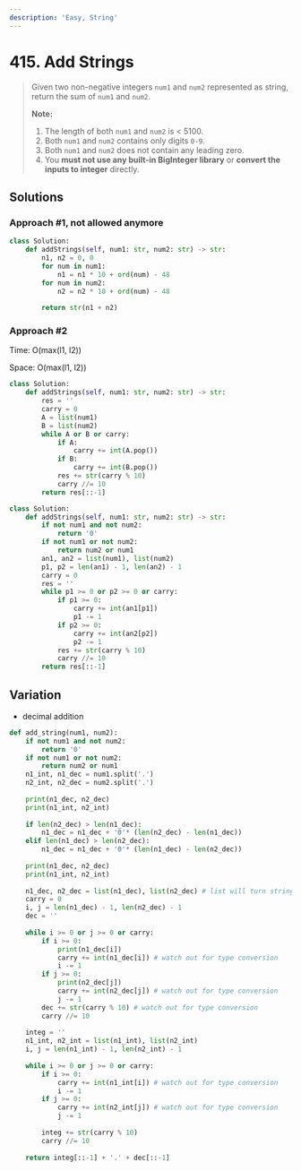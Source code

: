 ```yaml
---
description: 'Easy, String'
---
```


# 415. Add Strings

> Given two non-negative integers `num1` and `num2` represented as string, return the sum of `num1` and `num2`.
>
> **Note:**
>
> 1. The length of both `num1` and `num2` is &lt; 5100.
> 2. Both `num1` and `num2` contains only digits `0-9`.
> 3. Both `num1` and `num2` does not contain any leading zero.
> 4. You **must not use any built-in BigInteger library** or **convert the inputs to integer** directly.

## Solutions

### Approach \#1, not allowed anymore

```python
class Solution:
    def addStrings(self, num1: str, num2: str) -> str:
        n1, n2 = 0, 0
        for num in num1:
            n1 = n1 * 10 + ord(num) - 48
        for num in num2:
            n2 = n2 * 10 + ord(num) - 48
            
        return str(n1 + n2)
```

### Approach \#2

Time: O\(max\(l1, l2\)\)

Space: O\(max\(l1, l2\)\)

```python
class Solution:
    def addStrings(self, num1: str, num2: str) -> str:
        res = ''
        carry = 0
        A = list(num1)
        B = list(num2)
        while A or B or carry:
            if A:
                carry += int(A.pop())
            if B:
                carry += int(B.pop())
            res += str(carry % 10)
            carry //= 10
        return res[::-1]
```

```python
class Solution:
    def addStrings(self, num1: str, num2: str) -> str:
        if not num1 and not num2:
            return '0'
        if not num1 or not num2:
            return num2 or num1
        an1, an2 = list(num1), list(num2)
        p1, p2 = len(an1) - 1, len(an2) - 1
        carry = 0
        res = ''
        while p1 >= 0 or p2 >= 0 or carry:
            if p1 >= 0:
                carry += int(an1[p1])
                p1 -= 1
            if p2 >= 0:
                carry += int(an2[p2])
                p2 -= 1
            res += str(carry % 10)
            carry //= 10
        return res[::-1]
```

## Variation

* decimal addition

```python
def add_string(num1, num2):
    if not num1 and not num2:
        return '0'
    if not num1 or not num2:
        return num2 or num1
    n1_int, n1_dec = num1.split('.')
    n2_int, n2_dec = num2.split('.')
    
    print(n1_dec, n2_dec)
    print(n1_int, n2_int)
    
    if len(n2_dec) > len(n1_dec):
        n1_dec = n1_dec + '0'* (len(n2_dec) - len(n1_dec))
    elif len(n1_dec) > len(n2_dec):
        n1_dec = n1_dec + '0'* (len(n1_dec) - len(n2_dec))
        
    print(n1_dec, n2_dec)
    print(n1_int, n2_int)
    
    n1_dec, n2_dec = list(n1_dec), list(n2_dec) # list will turn string to char array not int array!
    carry = 0
    i, j = len(n1_dec) - 1, len(n2_dec) - 1
    dec = ''
    
    while i >= 0 or j >= 0 or carry:
        if i >= 0:
            print(n1_dec[i])
            carry += int(n1_dec[i]) # watch out for type conversion
            i -= 1
        if j >= 0:
            print(n2_dec[j])
            carry += int(n2_dec[j]) # watch out for type conversion
            j -= 1
        dec += str(carry % 10) # watch out for type conversion
        carry //= 10
    
    integ = ''
    n1_int, n2_int = list(n1_int), list(n2_int)
    i, j = len(n1_int) - 1, len(n2_int) - 1
    
    while i >= 0 or j >= 0 or carry:
        if i >= 0:
            carry += int(n1_int[i]) # watch out for type conversion
            i -= 1
        if j >= 0:
            carry += int(n2_int[j]) # watch out for type conversion
            j -= 1
            
        integ += str(carry % 10)
        carry //= 10
    
    return integ[::-1] + '.' + dec[::-1]
```

